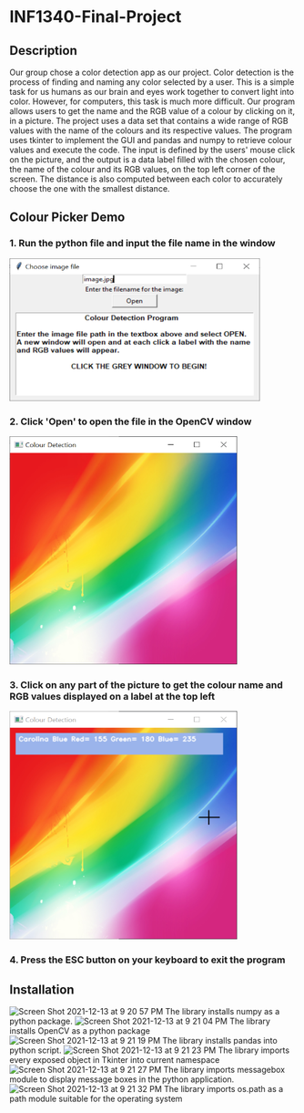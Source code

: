 # INF1340-Final-Project
## Description
Our group chose a color detection app as our project. Color detection is the process of finding and naming any color selected by a user. This is a simple task for us humans as our brain and eyes work together to convert light into color. However, for computers, this task is much more difficult. Our program allows users to get the name and the RGB value of a colour by clicking on it, in a picture. The project uses a data set that contains a wide range of RGB values with the name of the colours and its respective values. The program uses tkinter to implement the GUI and pandas and numpy to retrieve colour values and execute the code. The input is defined by the users' mouse click on the picture, and the output is a data label filled with the chosen colour, the name of the colour and its RGB values, on the top left corner of the screen. The distance is also computed between each color to accurately choose the one with the smallest distance. 

## Colour Picker Demo
### 1. Run the python file and input the file name in the window
<img src= "https://github.com/rsobani18/INF1340-Final-Project/blob/8fa0a29e4cabc87aaac175f0f10556973c5d922a/Demo1.PNG" width= "440" height="250">

### 2. Click 'Open' to open the file in the OpenCV window
<img src= "https://github.com/rsobani18/INF1340-Final-Project/blob/adb7db192e16a5e97fd7123878628b17b6b6c903/Demo2.PNG" width= "400" height="400">

### 3. Click on any part of the picture to get the colour name and RGB values displayed on a label at the top left
<img src= "https://github.com/rsobani18/INF1340-Final-Project/blob/adb7db192e16a5e97fd7123878628b17b6b6c903/Demo3.png" width = "400" height= "400">

### 4. Press the ESC button on your keyboard to exit the program

## Installation 
<img width="479" alt="Screen Shot 2021-12-13 at 9 20 57 PM" src="https://user-images.githubusercontent.com/95595459/145921454-653f5257-ed36-478b-9648-6950a032f536.png">
The library installs numpy as a python package. 

<img width="228" alt="Screen Shot 2021-12-13 at 9 21 04 PM" src="https://user-images.githubusercontent.com/95595459/145921473-983d9872-95b5-4a56-b9f2-a797d3b99ca7.png">
The library installs OpenCV as a python package 

<img width="198" alt="Screen Shot 2021-12-13 at 9 21 19 PM" src="https://user-images.githubusercontent.com/95595459/145921486-c7f115de-f9b3-44fc-858b-43c4488ef4c8.png">
The library installs pandas into python script. 

<img width="211" alt="Screen Shot 2021-12-13 at 9 21 23 PM" src="https://user-images.githubusercontent.com/95595459/145921491-d34bd697-78bb-4e63-83fc-0406659879bd.png">
The library imports every exposed object in Tkinter into current namespace 

<img width="273" alt="Screen Shot 2021-12-13 at 9 21 27 PM" src="https://user-images.githubusercontent.com/95595459/145921498-57914391-5033-4583-b3a9-fcde0375f86d.png">
The library imports messagebox module to display message boxes in the python application. 

<img width="168" alt="Screen Shot 2021-12-13 at 9 21 32 PM" src="https://user-images.githubusercontent.com/95595459/145921511-46989ef3-e600-444a-b832-be9bba164cbf.png">
The library imports os.path as a path module suitable for the operating system 




